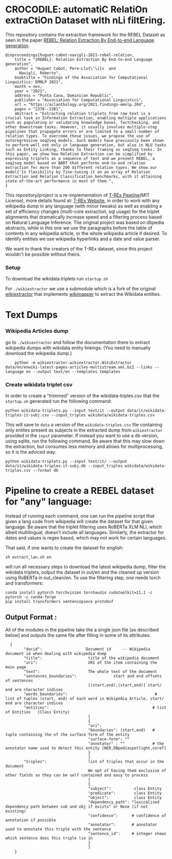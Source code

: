 # CROCODILE: automatiC RelatiOn extraCtiOn Dataset wIth nLi filtEring.

This repository contains the extraction framework for the REBEL Dataset as seen in the paper [REBEL: Relation Extraction By End-to-end Language generation](https://github.com/Babelscape/rebel).

    @inproceedings{huguet-cabot-navigli-2021-rebel-relation,
        title = "{REBEL}: Relation Extraction By End-to-end Language generation",
        author = "Huguet Cabot, Pere-Llu{\'\i}s  and
          Navigli, Roberto",
        booktitle = "Findings of the Association for Computational Linguistics: EMNLP 2021",
        month = nov,
        year = "2021",
        address = "Punta Cana, Dominican Republic",
        publisher = "Association for Computational Linguistics",
        url = "https://aclanthology.org/2021.findings-emnlp.204",
        pages = "2370--2381",
        abstract = "Extracting relation triplets from raw text is a crucial task in Information Extraction, enabling multiple applications such as populating or validating knowledge bases, factchecking, and other downstream tasks. However, it usually involves multiple-step pipelines that propagate errors or are limited to a small number of relation types. To overcome these issues, we propose the use of autoregressive seq2seq models. Such models have previously been shown to perform well not only in language generation, but also in NLU tasks such as Entity Linking, thanks to their framing as seq2seq tasks. In this paper, we show how Relation Extraction can be simplified by expressing triplets as a sequence of text and we present REBEL, a seq2seq model based on BART that performs end-to-end relation extraction for more than 200 different relation types. We show our model{'}s flexibility by fine-tuning it on an array of Relation Extraction and Relation Classification benchmarks, with it attaining state-of-the-art performance in most of them.",
    }

This repository/project is a re-implementation of [T-REx Pipeline](https://github.com/hadyelsahar/RE-NLG-Dataset)(MIT License), more details found at: [T-REx Website](https://hadyelsahar.github.io/t-rex/), in order to work with any wikipedia dump in any language (with minor tweaks) as well as enabling a set of efficiency changes (multi-core extraction, sql usage) for the triplet alignments that dramatically increase speed and a filtering process based on Natural Language Inference. The original project was based on dbpedia abstracts, while in this one we use the paragraphs before the table of contents in any wikipedia article, or the whole wikipedia article if desired. To identify entities we use wikipedia hyperlinks and a date and value parser.

We want to thank the creators of the T-REx dataset, since this project wouldn't be possible without theirs.

### Setup 

To download the wikidata triplets run `startup.sh` 

For `./wikiextractor` we use a submodule which is a fork of the original [wikiextractor](https://github.com/attardi/wikiextractor) that implements [wikimapper](https://pypi.org/project/wikimapper/) to extract the Wikidata entities.

# Text Dumps

### Wikipedia Articles dump
go to `./wikiextractor` and follow the documentation there to extract wikipedia dumps with wikidata entity linkings. (You need to manually download the wikipedia dump.)

        python -m wikiextractor.wikiextractor.WikiExtractor data/en/enwiki-latest-pages-articles-multistream.xml.bz2 --links --language en --output text/en --templates templates

### Create wikidata triplet csv
In order to create a "trimmed" version of the wikidata-triples.csv that the `startup.sh` generated run the following command:

    python wikidata-triplets.py --input text/it --output data/it/wikidata-triples-it-subj.csv --input_triples wikidata/wikidata-triples.csv

This will save to `data` a version of the `wikidata-triples.csv` file containing only entites present as subjects in the extracted dump from `wikiextractor` provided in the `input` parameter. If instead you want to use a db version, using sqlite, run the following command. Be aware that this may slow down the extraction, but consumes less memory and allows for multiprocessing, so it is the adviced way:

    python wikidata-triplets.py --input text/it/ --output data/it/wikidata-triples-it-subj.db --input_triples wikidata/wikidata-triples.csv --format db

# Pipeline to create a REBEL dataset for "any" language:

Instead of running each command, one can run the pipeline script that given a lang code from wikipedia will create the dataset for that given language. Be aware that the triplet filtering uses RoBERTa XLM NLI, which albeit multilingual, doesn't include all languages. Similarly, the extractor for dates and values is regex based, which may not work for certain languages.

That said, if one wants to create the dataset for english:

    sh extract_lan.sh en

will run all necessary steps to download the latest wikipedia dump, filter the wikidata triplets, output the dataset in out/en and the cleaned up version using RoBERTa in out_clean/en. To use the filtering step, one needs torch and transformers:

    conda install pytorch torchvision torchaudio cudatoolkit=11.1 -c pytorch -c conda-forge
    pip install transformers sentencepiece protobuf

## Output Format :
All of the modules in the pipeline take the a single json file [as described below]
 and outputs the same file after filling in some of its attributes.
```
  {
        "docid":                   Document id     -- Wikipedia document id when dealing with wikipedia dump
        "title":                    title of the wikipedia document
        "uri":                      URI of the item containing the main page
        "text":                     The whole text of the document
        "sentences_boundaries":                start and end offsets of sentences
                                    [(start,end),(start,end)] start/ end are character indices
        "words_boundaries":                                      # list of tuples (start, end) of each word in Wikipedia Article, start/ end are character indices
        "entities":                                             # list of Entities   (Class Entity)
                                    [
                                    {
                                    "uri":
                                    "boundaries": (start,end)   # tuple containing the of the surface form of the entity
                                    "surface-form": ""
                                    "annotator" : ""            # the annotator name used to detect this entity [NER,DBpediaspotlight,coref]
                                    }
                                    ]
        "triples":                  list of triples that occur in the document
                                    We opt of having them exclusive of other fields so they can be self contained and easy to process
                                    [
                                    {
                                    "subject":          class Entity
                                    "predicate":        class Entity
                                    "object":           class Entity
                                    "dependency_path": "lexicalized dependency path between sub and obj if exists" or None (if not existing)
                                    "confidence":      # confidence of annotation if possible
                                    "annotator":       # annotator used to annotate this triple with the sentence
                                    "sentence_id":     # integer shows which sentence does this triple lie in
                                    }
                                    ]
    }
```


